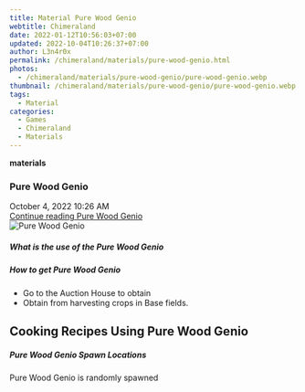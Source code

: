 ```yaml
---
title: Material Pure Wood Genio
webtitle: Chimeraland
date: 2022-01-12T10:56:03+07:00
updated: 2022-10-04T10:26:37+07:00
author: L3n4r0x
permalink: /chimeraland/materials/pure-wood-genio.html
photos:
  - /chimeraland/materials/pure-wood-genio/pure-wood-genio.webp
thumbnail: /chimeraland/materials/pure-wood-genio/pure-wood-genio.webp
tags:
  - Material
categories:
  - Games
  - Chimeraland
  - Materials
---
```


<section id="bootstrap-wrapper">
  <link
    rel="stylesheet"
    href="https://cdn.statically.io/gh/dimaslanjaka/Web-Manajemen/40ac3225/css/bootstrap-4.5-wrapper.css"
  />
  <div
    class="row g-0 border rounded overflow-hidden flex-md-row mb-4 shadow-sm position-relative"
  >
    <div class="col p-4 d-flex flex-column position-static">
      <strong class="d-inline-block mb-2 text-success">materials</strong>
      <h3 class="mb-0">Pure Wood Genio</h3>
      <div class="mb-1 text-muted">October 4, 2022 10:26 AM</div>
      <a
        href="/chimeraland/materials/pure-wood-genio.html"
        class="stretched-link d-none"
        >Continue reading Pure Wood Genio</a
      >
    </div>
    <div class="col-auto d-none d-lg-block">
      <img
        src="/chimeraland/materials/pure-wood-genio/pure-wood-genio.webp"
        alt="Pure Wood Genio"
      />
    </div>
  </div>
  <div class="row">
    <div class="col-lg-6 col-12 mb-2">
      <div class="card">
        <div class="card-body">
          <h5 class="card-title">What is the use of the Pure Wood Genio</h5>
          <div class="card-text"><ul></ul></div>
        </div>
      </div>
    </div>
    <div class="col-lg-6 col-12 mb-2">
      <div class="card">
        <div class="card-body">
          <h5 class="card-title">How to get Pure Wood Genio</h5>
          <div class="card-text">
            <ul>
              <li>Go to the Auction House to obtain</li>
              <li>Obtain from harvesting crops in Base fields.</li>
            </ul>
          </div>
        </div>
      </div>
    </div>
    <div class="col-12 mb-2">
      <h2 id="cookable">Cooking Recipes Using Pure Wood Genio</h2>
    </div>
    <div class="col-12 mb-2">
      <h5>Pure Wood Genio Spawn Locations</h5>
      <p>Pure Wood Genio is randomly spawned</p>
    </div>
  </div>
</section>
